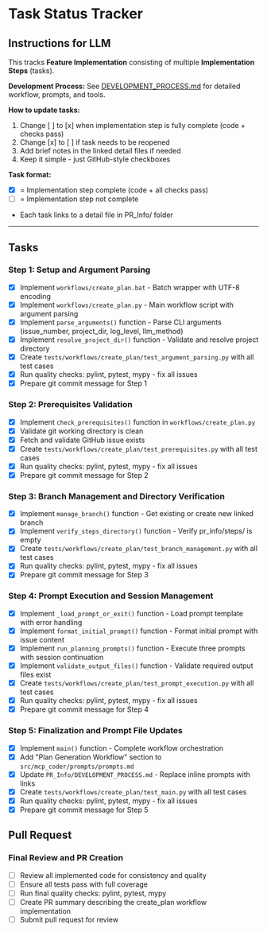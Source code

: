 # Task Status Tracker

## Instructions for LLM

This tracks **Feature Implementation** consisting of multiple **Implementation Steps** (tasks).

**Development Process:** See [DEVELOPMENT_PROCESS.md](./DEVELOPMENT_PROCESS.md) for detailed workflow, prompts, and tools.

**How to update tasks:**
1. Change [ ] to [x] when implementation step is fully complete (code + checks pass)
2. Change [x] to [ ] if task needs to be reopened
3. Add brief notes in the linked detail files if needed
4. Keep it simple - just GitHub-style checkboxes

**Task format:**
- [x] = Implementation step complete (code + all checks pass)
- [ ] = Implementation step not complete
- Each task links to a detail file in PR_Info/ folder

---

## Tasks

### Step 1: Setup and Argument Parsing
- [x] Implement `workflows/create_plan.bat` - Batch wrapper with UTF-8 encoding
- [x] Implement `workflows/create_plan.py` - Main workflow script with argument parsing
- [x] Implement `parse_arguments()` function - Parse CLI arguments (issue_number, project_dir, log_level, llm_method)
- [x] Implement `resolve_project_dir()` function - Validate and resolve project directory
- [x] Create `tests/workflows/create_plan/test_argument_parsing.py` with all test cases
- [x] Run quality checks: pylint, pytest, mypy - fix all issues
- [x] Prepare git commit message for Step 1

### Step 2: Prerequisites Validation
- [x] Implement `check_prerequisites()` function in `workflows/create_plan.py`
- [x] Validate git working directory is clean
- [x] Fetch and validate GitHub issue exists
- [x] Create `tests/workflows/create_plan/test_prerequisites.py` with all test cases
- [x] Run quality checks: pylint, pytest, mypy - fix all issues
- [x] Prepare git commit message for Step 2

### Step 3: Branch Management and Directory Verification
- [x] Implement `manage_branch()` function - Get existing or create new linked branch
- [x] Implement `verify_steps_directory()` function - Verify pr_info/steps/ is empty
- [x] Create `tests/workflows/create_plan/test_branch_management.py` with all test cases
- [x] Run quality checks: pylint, pytest, mypy - fix all issues
- [x] Prepare git commit message for Step 3

### Step 4: Prompt Execution and Session Management
- [x] Implement `_load_prompt_or_exit()` function - Load prompt template with error handling
- [x] Implement `format_initial_prompt()` function - Format initial prompt with issue content
- [x] Implement `run_planning_prompts()` function - Execute three prompts with session continuation
- [x] Implement `validate_output_files()` function - Validate required output files exist
- [x] Create `tests/workflows/create_plan/test_prompt_execution.py` with all test cases
- [x] Run quality checks: pylint, pytest, mypy - fix all issues
- [x] Prepare git commit message for Step 4

### Step 5: Finalization and Prompt File Updates
- [x] Implement `main()` function - Complete workflow orchestration
- [x] Add "Plan Generation Workflow" section to `src/mcp_coder/prompts/prompts.md`
- [x] Update `PR_Info/DEVELOPMENT_PROCESS.md` - Replace inline prompts with links
- [x] Create `tests/workflows/create_plan/test_main.py` with all test cases
- [x] Run quality checks: pylint, pytest, mypy - fix all issues
- [x] Prepare git commit message for Step 5

## Pull Request

### Final Review and PR Creation
- [ ] Review all implemented code for consistency and quality
- [ ] Ensure all tests pass with full coverage
- [ ] Run final quality checks: pylint, pytest, mypy
- [ ] Create PR summary describing the create_plan workflow implementation
- [ ] Submit pull request for review
